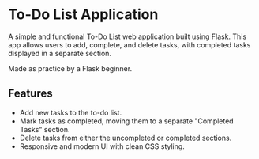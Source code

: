 # To-Do List Application

A simple and functional To-Do List web application built using Flask. This app allows users to add, complete, and delete tasks, with completed tasks displayed in a separate section.

Made as practice by a Flask beginner.

## Features

- Add new tasks to the to-do list.
- Mark tasks as completed, moving them to a separate "Completed Tasks" section.
- Delete tasks from either the uncompleted or completed sections.
- Responsive and modern UI with clean CSS styling.
